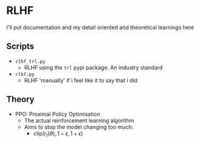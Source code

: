 # RLHF
I'll put documentation and my detail oriented and theoretical learnings here

## Scripts
- `rlhf_trl.py`
    * RLHF using the `trl` pypi package. An industry standard
- `rlhf.py`
    * RLHF 'manually' if i feel like it to say that i did 

## Theory
- PPO: Proximal Policy Optimisation
    * The actual reinforcement learning algorithm
    * Aims to stop the model changing too much:
        + $\text{clip}(r_t(\theta), 1 - \epsilon, 1 + \epsilon)$